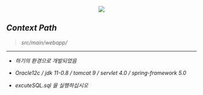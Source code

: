 <p align="center">
  <a href="https://github.com/jrdev4102/Project_HKL"><img src="https://user-images.githubusercontent.com/71188307/101793674-66e70680-3b49-11eb-8522-9d5d5e26aa18.JPG"></a>
</p>

## *Context Path*</center>
> *src/main/webapp/*

---
+ *하기의 환경으로 개발되었음*

+ *Oracle12c / jdk 11-0.8 / tomcat 9 / servlet 4.0 / spring-framework 5.0*

+ *excuteSQL.sql 을 실행하십시오*


